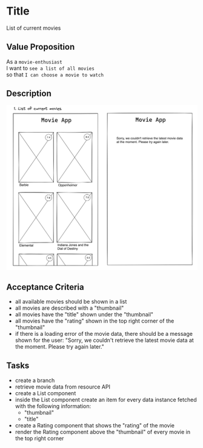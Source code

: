# Title

List of current movies

## Value Proposition

As a `movie-enthusiast` <br>
I want to `see a list of all movies` <br>
so that `I can choose a movie to watch` <br>

## Description

![wireframe](./assets/scribble-movie-list.png)

## Acceptance Criteria

- all available movies should be shown in a list
- all movies are described with a "thumbnail"
- all movies have the "title" shown under the "thumbnail"
- all movies have the "rating" shown in the top right corner of the "thumbnail"
- if there is a loading error of the movie data, there should be a message shown for the user:
  "Sorry, we couldn't retrieve the latest movie data at the moment. Please try again later."

## Tasks

- create a branch
- retrieve movie data from resource API
- create a List component
- inside the List component create an item for every data instance fetched with the following information:
  - "thumbnail"
  - "title"
- create a Rating component that shows the "rating" of the movie
- render the Rating component above the "thumbnail" of every movie in the top right corner
